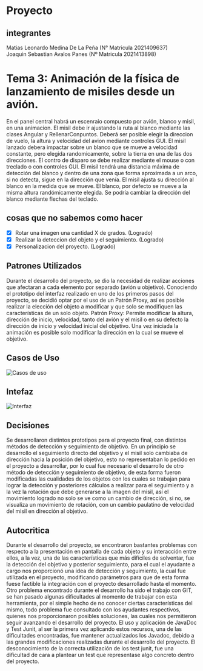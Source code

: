 # Proyecto

## integrantes
 Matias Leonardo Medina De La Peña (N° Matricula 2021409637)                                                                                                          
 Joaquin Sebastian Avalos Panes (Nº Matricula 2021413898)


# Tema 3: Animación de la física de lanzamiento de misiles desde un avión.

 En el panel central habrá un escenraio compuesto por avión, blanco y misil, en una animacion. El misil debe ir ajustando la ruta al blanco mediante las clases Angular
 y RellenarConpuntos. Deberá ser posible elegir la direccion de vuelo, la altura y velocidad del avion mediante controles GUI. El misil lanzado debera impactar sobre un
 blanco que se mueve a velocidad constante, pero elegida randomicamente, sobre la tierra en una de las dos direcciones. El contro de disparo se debe realizar mediante
 el mouse o con treclado o con controles GUI. El misil tendrá una distancia máxima de detección del blanco y dentro de una zona que forma aproximada a un arco, si no
 detecta, sigue en la dirección que venía. El misil ajusta su dirección al blanco en la medida que se mueve. El blanco, por defecto se mueve a la misma altura
 randómicamente elegida. Se podría cambiar la dirección del blanco mediante flechas del teclado. 
 
## cosas que no sabemos como hacer

- [X] Rotar una imagen una cantidad X de grados. (Logrado)
- [X] Realizar la deteccion del objeto y el seguimiento.  (Logrado)
- [X] Personalizacion del proyecto.  (Logrado)

## Patrones Utilizados

Durante el desarrollo del proyecto, se dio la necesidad de realizar acciones que afectaran a cada elemento por separado (avión u objetivo). Conociendo el prototipo del interfaz realizado en uno de los primeros pasos del proyecto, se decidió optar por el uso de un Patrón Proxy, así es posible realizar la elección del objeto a modificar y que solo se modifiquen las características de un solo objeto.
Patrón Proxy:  Permite modificar la altura, dirección de inicio, velocidad, tanto del avión y el misil o en su defecto la dirección de inicio y velocidad inicial del objetivo. Una vez iniciada la animación es posible solo modificar la dirección en la cual se mueve el objetivo.

## Casos de Uso
 ![Casos de uso](https://user-images.githubusercontent.com/56138987/203075962-a63e4299-6a54-448e-a240-829b33c2217e.png)
 
## Intefaz
![Interfaz](https://user-images.githubusercontent.com/56138987/204390488-ffe379d0-159e-45ce-9f0d-80c6484c6ee2.png)

## Decisiones

Se desarrollaron distintos prototipos para el proyecto final, con distintos métodos de detección y seguimiento de objetivo. En un principio se desarrollo el seguimiento directo del objetivo y el misil solo cambiaba de dirección hacia la posición del objetivo, esto no representaban lo pedido en el proyecto a desarrollar, por lo cual fue necesario el desarrollo de otro método de detección y seguimiento de objetivo, de esta forma fueron modificadas las cualidades de los objetos con los cuales se trabajan para lograr la detección y posteriores cálculos a realizar para el seguimiento y a la vez la rotación que debe generarse a la imagen del misil, así el movimiento logrado no solo se ve como un cambio de dirección, si no, se visualiza un movimiento de rotación, con un cambio paulatino de velocidad del misil en dirección al objetivo.

## Autocritica
 Durante el desarrollo del proyecto, se encontraron bastantes problemas con respecto a la presentación en pantalla de cada objeto y su interacción entre ellos, a la vez, una de las características que más difíciles de solventar, fue la detección del objetivo y posterior seguimiento,  para el cual el ayudante a cargo nos proporcionó una idea de detección y seguimiento, la cual fue utilizada en el proyecto, modificando parámetros para que de esta forma fuese factible la integración con el proyecto desarrollado hasta el momento. 
	Otro problema encontrado durante el desarrollo ha sido el trabajo con GIT, se han pasado algunas dificultades al momento de trabajar con esta herramienta, por el simple hecho de no conocer ciertas características del mismo, todo problema fue consultado con los ayudantes respectivos, quienes nos proporcionaron posibles soluciones, las cuales nos permitieron seguir avanzando el desarrollo del proyecto. 
	El uso y aplicación de JavaDoc y Test Junit, al ser la primera vez aplicando estos recursos, una de las dificultades encontradas, fue mantener actualizados los Javadoc, debido a las grandes modificaciones realizadas durante el desarrollo del proyecto. El desconocimiento de la correcta utilización de los test junit, fue una dificultad de cara a plantear un test que representase algo concreto dentro del proyecto. 
